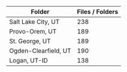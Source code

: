| Folder               |   Files / Folders |
|----------------------|-------------------|
| Salt Lake City, UT   |               238 |
| Provo-Orem, UT       |               189 |
| St. George, UT       |               189 |
| Ogden-Clearfield, UT |               190 |
| Logan, UT-ID         |               138 |